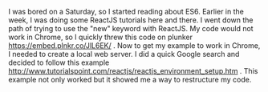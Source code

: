 I was bored on a Saturday, so I started reading about ES6. Earlier in the week, I was doing some ReactJS tutorials here and there. I went down the path of trying to use the "new" keyword with ReactJS. My code would not work in Chrome, so I quickly threw
this code on plunker https://embed.plnkr.co/JlL6EK/ . Now to get my example to work in Chrome, I needed to create a local web server. I did a quick Google search and decided to follow this example http://www.tutorialspoint.com/reactjs/reactjs_environment_setup.htm .
This example not only worked but it showed me a way to restructure my code. 
